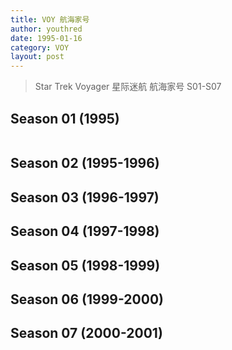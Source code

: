 ```yaml
---
title: VOY 航海家号
author: youthred
date: 1995-01-16
category: VOY
layout: post
---
```


> Star Trek Voyager 星际迷航 航海家号 S01-S07 

## Season 01 (1995)

<iframe title="VOY.S01" width="0" height="0" frameborder="no" border="0" src="https://startrekuniverse.github.io/resources/Star.Trek.VOY/FLYINE.InnerChineseSub/VOY.S01.html"></iframe>

## Season 02 (1995-1996)
## Season 03 (1996-1997)
## Season 04 (1997-1998)
## Season 05 (1998-1999)
## Season 06 (1999-2000)
## Season 07 (2000-2001)